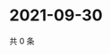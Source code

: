 # 2021-09-30

共 0 条

<!-- BEGIN -->
<!-- 最后更新时间 Thu Sep 30 2021 15:17:37 GMT+0800 (China Standard Time) -->

<!-- END -->
